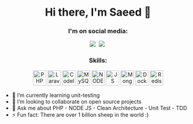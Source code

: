 <!--
Here are some ideas to get you started:

- 🔭 I’m currently working on ...
- 🌱 I’m currently learning ...
- 👯 I’m looking to collaborate on ...
- 🤔 I’m looking for help with ...
- 💬 Ask me about ...
- 📫 How to reach me: ...
- 😄 Pronouns: ...
- ⚡ Fun fact: ...
-->


<h1 align="center">Hi there, I'm Saeed 👋</h1>

<h3 align="center">
   <strong>
     I'm on social media:
   </strong>
</h3>

<p align="center">
  <a href="https://www.linkedin.com/in/saeednikmehr" targer="_blank"><img src="https://img.shields.io/badge/LinkedIn-0077B5?style=for-the-badge&logo=linkedin&logoColor=white"/></a>&nbsp;
  <a href="mailto:hovalkafi@gmail.com?subject=Mail From GitHub Profile"><img src="https://img.shields.io/badge/Gmail-D14836?style=for-the-badge&logo=gmail&logoColor=white"/></a>&nbsp;
</p>


<h3 align="center"> <strong> Skills: </strong> </h3>

<p align="center">
   <img src="https://user-images.githubusercontent.com/21986853/149738500-c7b0543a-90a1-427d-b19c-b3062cb51b5b.png" title="PHP" alt="PHP" width="35" height="40" />
   <img src="https://user-images.githubusercontent.com/21986853/149741539-01deace9-5894-4595-b9c8-c67617387ce9.png" title="Laravel" alt="Laravel" width="35" height="40" />
   <img src="https://user-images.githubusercontent.com/21986853/149742252-2854b0e2-63b1-4a4b-8482-9fc4182f1241.png" title="CodeIgniter" alt="CodeIgniter" width="35" height="40" />
   <img src="https://user-images.githubusercontent.com/21986853/149744363-135b4ce1-9d75-4bbf-9c19-37605e552182.png" title="MySQL" alt="MySQL" width="35" height="40" />
   <img src="https://user-images.githubusercontent.com/21986853/149740631-5187643b-e842-4573-82d9-ee177424e9e5.png" title="NODE JS" alt="NODE JS" width="35" height="40" />
   <img src="https://user-images.githubusercontent.com/21986853/149738764-4e422559-df2d-48cf-8e3e-38f883c75a98.png" title="JS" alt="JS" width="35" height="40" />
   <img src="https://user-images.githubusercontent.com/21986853/149741128-884dcdf4-3552-491a-8224-8bbd58a62c19.png" title="MongoDB" alt="MongoDB" width="35" height="40" />
   <img src="https://user-images.githubusercontent.com/21986853/149741867-39829e8b-c045-430b-a48c-b14fa21fd879.png" title="Docker" alt="Docker" width="35" height="40" />
   <img src="https://user-images.githubusercontent.com/21986853/149743874-8a70a9bb-a8be-4693-94e8-3fd329d1ba05.png" title="Redis" alt="Redis" width="35" height="40" />

</p>



- 🌱 I’m currently learning unit-testing
- 👯 I’m looking to collaborate on open source projects
- 💬 Ask me about PHP - NODE JS - Clean Architecture - Unit Test - TDD
- ⚡ Fun fact: There are over 1 billion sheep in the world :)


